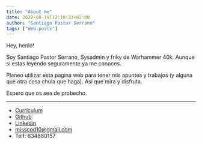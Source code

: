 ```yaml
---
title: "About me"
date: 2022-08-19T12:10:33+02:00
author: "Santiago Pastor Serrano"
tags: ["Web posts"]
---
```


Hey, henlo!

Soy Santiago Pastor Serrano, Sysadmin y friky de Warhammer 40k. Aunque si estas leyendo seguramente ya me conoces.

Planeo utilizar esta pagina web para tener mis apuntes y trabajos (y alguna que otra cosa chula que haga). Asi que mira y disfruta.

Espero que os sea de probecho.

---

- [Currículum](https://drive.google.com/file/d/15CmvWMBbEG-EO38-mebVm8lVNcjeWfj_/view?usp=sharing)
- [Github](https://github.com/misscod10)
- [Linkedin](https://www.linkedin.com/in/santiago-pastor-serrano-75a5641a9)
- misscod10@gmail.com
- Telf: 634880157
